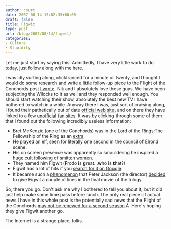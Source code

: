 ```yaml
---
author: court
date: 2007-08-14 15:02:35+00:00
draft: false
title: Figwit
type: post
url: /blog/2007/08/14/figwit/
categories:
- Culture
- Stupidity
---
```


Let me just start by saying this:  Admittedly, I have very little work to do today, just follow along with me here.

I was idly surfing along, clicktranced for a minute or twenty, and thought I would do some research and write a little follow-up piece to the Flight of the Conchords post [I wrote](http://www.vallentyne.com/blog/2007/07/12/flight-of-the-conchords/).  Nik and I absolutely love these guys.  We have been subjecting the Wilocks to it as well and they responded well enough.  You should start watching their show, absolutely the best new TV I have bothered to watch in a while.  Anyway there I was, just sort of cruising along, I found their pathetically out of date [official web site](http://www.conchords.co.nz/), and on there they have linked to a few [unofficial](http://www.conchords.net/) [fan](http://www.whatthefolk.net/) [sites](http://www.flightoftheconchords.com/).  It was by clicking through some of them that I found out the following incredibly useless information:

- Bret McKenzie (one of the Conchords) was in the Lord of the Rings:The Fellowship of the Ring as an [extra](http://en.wikipedia.org/wiki/Figwit).
- He played an elf, seen for literally one second in the council of Elrond scene.
- His on screen presence was apparently so smouldering he inspired a [huge](http://www.theage.com.au/articles/2003/01/10/1041990093364.html) [cult following](http://tolkiengateway.net/wiki/Figwit) of [smitten](http://www.figwitlives.net/) [women](http://whatthefolk.net/forum/viewtopic.php?t=39).
- They named him Figwit (**F**rodo **i**s **g**reat...**w**ho **i**s **t**hat?)
- Figwit has a lot of hits if you [search for it on Google](http://www.google.com/search?q=figwit&hl=en&start=0&sa=N).
- It became such a [phenomenon](http://film.guardian.co.uk/lordoftherings/news/0,,859428,00.html) that Peter Jackson (the director) [decided](http://www.chicagotribune.com/entertainment/chi-mxa0716watcher_archivejul16,0,7890012.story) to give Figwit a couple of lines in the final movie of the trilogy.

So, there you go.  Don't ask me why I bothered to tell you about it, but it did just help make some time pass before lunch.  The only real piece of actual news I have in this whole post is the potentially sad news that the Flight of the Conchords [may not be renewed for a second season](http://www.reuters.com/article/televisionNews/idUSN1436414520070814).Â  Here's hoping they give Figwit another go.

The Internet is a strange place, folks.
